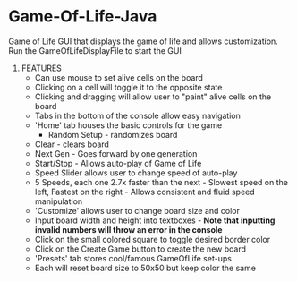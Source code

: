 # Game-Of-Life-Java

Game of Life GUI that displays the game of life and allows customization.
Run the GameOfLifeDisplayFile to start the GUI

1. FEATURES
	- Can use mouse to set alive cells on the board
	 - Clicking on a cell will toggle it to the opposite state
	 - Clicking and dragging will allow user to "paint" alive cells on the board
	- Tabs in the bottom of the console allow easy navigation
	 - 'Home' tab houses the basic controls for the game
       	  - Random Setup - randomizes board
	  - Clear - clears board
 	  - Next Gen - Goes forward by one generation
	  - Start/Stop - Allows auto-play of Game of Life
	  - Speed Slider allows user to change speed of auto-play
	  - 5 Speeds, each one 2.7x faster than the next
	   - Slowest speed on the left, Fastest on the right
	   - Allows consistent and fluid speed manipulation
	 - 'Customize' allows user to change board size and color 
	  - Input board width and height into textboxes
	   - **Note that inputting invalid numbers will throw an error in the console**
	  - Click on the small colored square to toggle desired border color
	  - Click on the Create Game button to create the new board		
	 - 'Presets' tab stores cool/famous GameOfLife set-ups
	  - Each will reset board size to 50x50 but keep color the same 
	 
